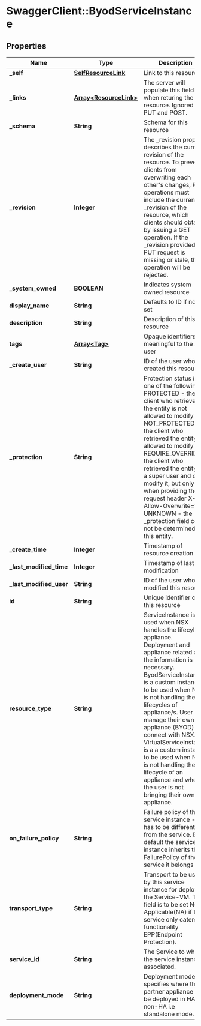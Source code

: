 # SwaggerClient::ByodServiceInstance

## Properties
Name | Type | Description | Notes
------------ | ------------- | ------------- | -------------
**_self** | [**SelfResourceLink**](SelfResourceLink.md) | Link to this resource | [optional] 
**_links** | [**Array&lt;ResourceLink&gt;**](ResourceLink.md) | The server will populate this field when returing the resource. Ignored on PUT and POST. | [optional] 
**_schema** | **String** | Schema for this resource | [optional] 
**_revision** | **Integer** | The _revision property describes the current revision of the resource. To prevent clients from overwriting each other&#39;s changes, PUT operations must include the current _revision of the resource, which clients should obtain by issuing a GET operation. If the _revision provided in a PUT request is missing or stale, the operation will be rejected. | [optional] 
**_system_owned** | **BOOLEAN** | Indicates system owned resource | [optional] 
**display_name** | **String** | Defaults to ID if not set | [optional] 
**description** | **String** | Description of this resource | [optional] 
**tags** | [**Array&lt;Tag&gt;**](Tag.md) | Opaque identifiers meaningful to the API user | [optional] 
**_create_user** | **String** | ID of the user who created this resource | [optional] 
**_protection** | **String** | Protection status is one of the following: PROTECTED - the client who retrieved the entity is not allowed             to modify it. NOT_PROTECTED - the client who retrieved the entity is allowed                 to modify it REQUIRE_OVERRIDE - the client who retrieved the entity is a super                    user and can modify it, but only when providing                    the request header X-Allow-Overwrite&#x3D;true. UNKNOWN - the _protection field could not be determined for this           entity.  | [optional] 
**_create_time** | **Integer** | Timestamp of resource creation | [optional] 
**_last_modified_time** | **Integer** | Timestamp of last modification | [optional] 
**_last_modified_user** | **String** | ID of the user who last modified this resource | [optional] 
**id** | **String** | Unique identifier of this resource | [optional] 
**resource_type** | **String** | ServiceInstance is used when NSX handles the lifecyle of   appliance. Deployment and appliance related all the information is necessary. ByodServiceInstance is a custom instance to be used when NSX is not handling   the lifecycles of appliance/s. User will manage their own appliance (BYOD)   to connect with NSX. VirtualServiceInstance is a a custom instance to be used when NSX is not   handling the lifecycle of an appliance and when the user is not bringing   their own appliance.  | 
**on_failure_policy** | **String** | Failure policy of the service instance - if it has to be different from the service. By default the service instance inherits the FailurePolicy of the service it belongs to. | [optional] 
**transport_type** | **String** | Transport to be used by this service instance for deploying the Service-VM. This field is to be set Not Applicable(NA) if the service only caters to functionality EPP(Endpoint Protection). | 
**service_id** | **String** | The Service to which the service instance is associated. | [optional] 
**deployment_mode** | **String** | Deployment mode specifies where the partner appliance will be deployed in HA or non-HA i.e standalone mode. | [default to &#39;ACTIVE_STANDBY&#39;]


